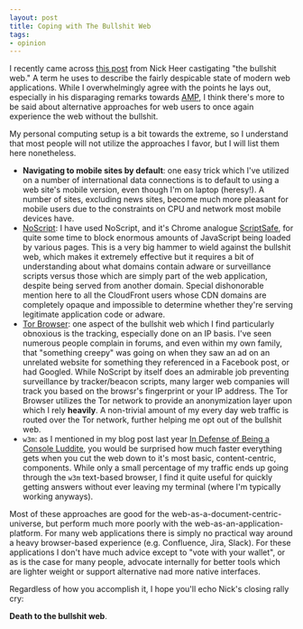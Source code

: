 ```yaml
---
layout: post
title: Coping with The Bullshit Web
tags:
- opinion
---
```


I recently came across [this post](https://pxlnv.com/blog/bullshit-web/) from
Nick Heer castigating "the bullshit web." A term he uses to describe the fairly
despicable state of modern web applications. While I overwhelmingly agree with
the points he lays out, especially in his disparaging remarks towards
[AMP](https://www.ampproject.org/), I think there's more to be said about
alternative approaches for web users to once again experience the web without the
bullshit.

My personal computing setup is a bit towards the extreme, so I understand that
most people will not utilize the approaches I favor, but I will list them here
nonetheless.

* **Navigating to mobile sites by default**: one easy trick which I've utilized
  on a number of international data connections is to default to using a web
  site's mobile version, even though I'm on laptop (heresy!). A number of sites,
  excluding news sites, become much more pleasant for mobile users due to the
  constraints on CPU and network most mobile devices have.
* [NoScript](https://noscript.net): I have used NoScript, and it's Chrome
  analogue
  [ScriptSafe](https://chrome.google.com/webstore/detail/scriptsafe/oiigbmnaadbkfbmpbfijlflahbdbdgdf),
  for quite some time to block enormous amounts of JavaScript being loaded by
  various pages. This is a very big hammer to wield against the bullshit web,
  which makes it extremely effective but it requires a bit of understanding about
  what domains contain adware or surveillance scripts versus those which are
  simply part of the web application, despite being served from another domain.
  Special dishonorable mention here to all the CloudFront users whose CDN domains
  are completely opaque and impossible to determine whether they're serving
  legitimate application code or adware.
* [Tor Browser](https://www.torproject.org/projects/torbrowser.html.en): one
  aspect of the bullshit web which I find particularly obnoxious is the
  tracking, especially done on an IP basis. I've seen numerous people complain
  in forums, and even within my own family, that "something creepy" was going on
  when they saw an ad on an unrelated website for something they referenced in a
  Facebook post, or had Googled. While NoScript by itself does an admirable job
  preventing surveillance by tracker/beacon scripts, many larger web companies
  will track you based on the browsr's fingerprint or your IP address. The Tor
  Browser utilizes the Tor network to provide an anonymization layer upon which I
  rely **heavily**. A non-trivial amount of my every day web traffic is routed
  over the Tor network, further helping me opt out of the bullshit web.
* `w3m`: as I mentioned in my blog post last year [In Defense of Being a
  Console Luddite](/2017/02/10/being-a-console-luddite.html), you would be
  surprised how much faster everything gets when you cut the web down to it's
  most basic, content-centric, components. While only a small percentage of my
  traffic ends up going through the `w3m` text-based browser, I find it quite
  useful for quickly getting answers without ever leaving my terminal (where I'm
  typically working anyways).


Most of these approaches are good for the web-as-a-document-centric-universe,
but perform much more poorly with the web-as-an-application-platform. For many
web applications there is simply no practical way around a heavy browser-based
experience (e.g. Confluence, Jira, Slack). For these applications I don't have
much advice except to "vote with your wallet", or as is the case for many
people, advocate internally for better tools which are lighter weight or
support alternative nad more native interfaces.


Regardless of how you accomplish it, I hope you'll echo Nick's closing rally
cry:

**Death to the bullshit web**.
